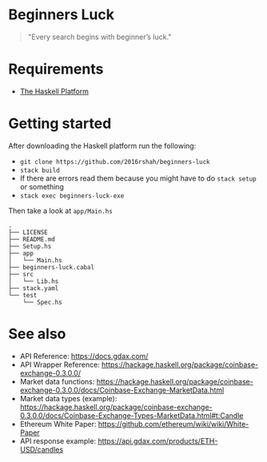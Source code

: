 # Beginners Luck

> "Every search begins with beginner’s luck."

# Requirements

 - [The Haskell Platform](https://www.haskell.org/platform/)

# Getting started

After downloading the Haskell platform run the following:

 - `git clone https://github.com/2016rshah/beginners-luck`
 - `stack build`
  - If there are errors read them because you might have to do `stack setup` or something
 - `stack exec beginners-luck-exe`

Then take a look at `app/Main.hs`

```
.
├── LICENSE
├── README.md
├── Setup.hs
├── app
│   └── Main.hs
├── beginners-luck.cabal
├── src
│   └── Lib.hs
├── stack.yaml
└── test
    └── Spec.hs
```

# See also

- API Reference: https://docs.gdax.com/
- API Wrapper Reference: https://hackage.haskell.org/package/coinbase-exchange-0.3.0.0/
 - Market data functions: https://hackage.haskell.org/package/coinbase-exchange-0.3.0.0/docs/Coinbase-Exchange-MarketData.html
 - Market data types (example): https://hackage.haskell.org/package/coinbase-exchange-0.3.0.0/docs/Coinbase-Exchange-Types-MarketData.html#t:Candle
- Ethereum White Paper: https://github.com/ethereum/wiki/wiki/White-Paper
- API response example: https://api.gdax.com/products/ETH-USD/candles
